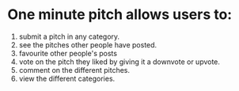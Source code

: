 # One minute pitch allows users to:

1. submit a pitch in any category.
2. see the pitches other people have posted.
3. favourite other people's posts
4. vote on the pitch they liked by giving it a downvote or upvote.
5. comment on the different pitches.
6. view the different categories.
